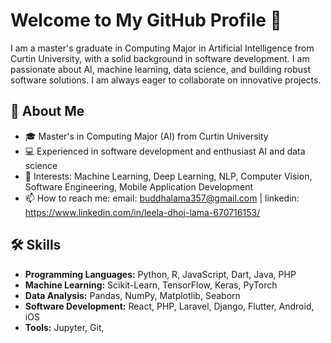 # Welcome to My GitHub Profile 👋

I am a master's graduate in Computing Major in Artificial Intelligence from Curtin University, with a solid background in software development. I am passionate about AI, machine learning, data science, and building robust software solutions. I am always eager to collaborate on innovative projects.

## 🌟 About Me
- 🎓 Master's in Computing Major (AI) from Curtin University
- 💻 Experienced in software development and enthusiast AI and data science
- 🧠 Interests: Machine Learning, Deep Learning, NLP, Computer Vision, Software Engineering, Mobile Application Development
- 📫 How to reach me: email: buddhalama357@gmail.com | linkedin: https://www.linkedin.com/in/leela-dhoj-lama-670716153/

## 🛠️ Skills
- **Programming Languages:** Python, R, JavaScript, Dart, Java, PHP
- **Machine Learning:** Scikit-Learn, TensorFlow, Keras, PyTorch
- **Data Analysis:** Pandas, NumPy, Matplotlib, Seaborn
- **Software Development:** React, PHP, Laravel, Django, Flutter, Android, iOS
- **Tools:** Jupyter, Git,
